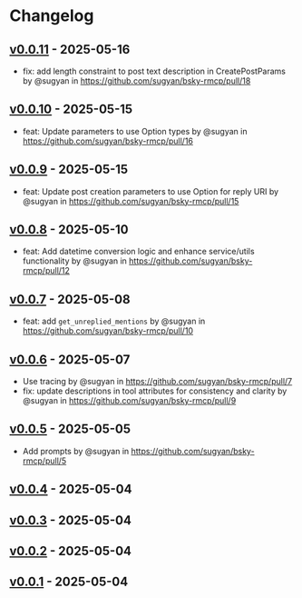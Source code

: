# Changelog

## [v0.0.11](https://github.com/sugyan/bsky-rmcp/compare/v0.0.10...v0.0.11) - 2025-05-16
- fix: add length constraint to post text description in CreatePostParams by @sugyan in https://github.com/sugyan/bsky-rmcp/pull/18

## [v0.0.10](https://github.com/sugyan/bsky-rmcp/compare/v0.0.9...v0.0.10) - 2025-05-15
- feat: Update parameters to use Option types by @sugyan in https://github.com/sugyan/bsky-rmcp/pull/16

## [v0.0.9](https://github.com/sugyan/bsky-rmcp/compare/v0.0.8...v0.0.9) - 2025-05-15
- feat: Update post creation parameters to use Option for reply URI by @sugyan in https://github.com/sugyan/bsky-rmcp/pull/15

## [v0.0.8](https://github.com/sugyan/bsky-rmcp/compare/v0.0.7...v0.0.8) - 2025-05-10
- feat: Add datetime conversion logic and enhance service/utils functionality by @sugyan in https://github.com/sugyan/bsky-rmcp/pull/12

## [v0.0.7](https://github.com/sugyan/bsky-rmcp/compare/v0.0.6...v0.0.7) - 2025-05-08
- feat: add `get_unreplied_mentions` by @sugyan in https://github.com/sugyan/bsky-rmcp/pull/10

## [v0.0.6](https://github.com/sugyan/bsky-rmcp/compare/v0.0.5...v0.0.6) - 2025-05-07
- Use tracing by @sugyan in https://github.com/sugyan/bsky-rmcp/pull/7
- fix: update descriptions in tool attributes for consistency and clarity by @sugyan in https://github.com/sugyan/bsky-rmcp/pull/9

## [v0.0.5](https://github.com/sugyan/bsky-rmcp/compare/v0.0.4...v0.0.5) - 2025-05-05
- Add prompts by @sugyan in https://github.com/sugyan/bsky-rmcp/pull/5

## [v0.0.4](https://github.com/sugyan/bsky-rmcp/compare/v0.0.3...v0.0.4) - 2025-05-04

## [v0.0.3](https://github.com/sugyan/bsky-rmcp/compare/v0.0.2...v0.0.3) - 2025-05-04

## [v0.0.2](https://github.com/sugyan/bsky-rmcp/compare/v0.0.1...v0.0.2) - 2025-05-04

## [v0.0.1](https://github.com/sugyan/bsky-rmcp/commits/v0.0.1) - 2025-05-04
